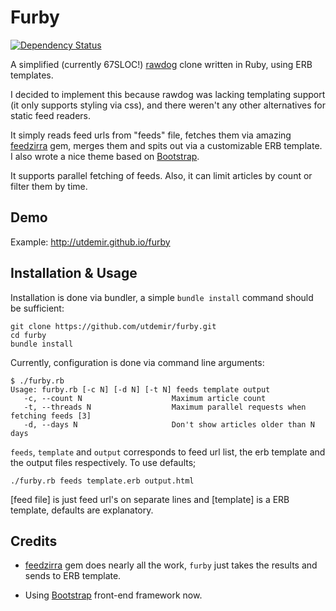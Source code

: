 Furby
=====

[![Dependency Status](https://gemnasium.com/utdemir/furby.png)](https://gemnasium.com/utdemir/furby)

A simplified (currently 67SLOC!) [rawdog][] clone written in Ruby, using ERB templates.

I decided to implement this because rawdog was lacking templating support (it only supports styling via css), and there weren't any other alternatives for static feed readers. 

It simply reads feed urls from "feeds" file, fetches them via amazing [feedzirra][] gem, merges them and spits out via a customizable ERB template. I also wrote a nice theme based on [Bootstrap][]. 
  
It supports parallel fetching of feeds. Also, it can limit articles by count or filter them by time.   

Demo
----
Example: http://utdemir.github.io/furby
  
Installation & Usage
--------------------

Installation is done via bundler, a simple `bundle install` command should be sufficient:

    git clone https://github.com/utdemir/furby.git
    cd furby
    bundle install
  
Currently, configuration is done via command line arguments:
    
    $ ./furby.rb 
    Usage: furby.rb [-c N] [-d N] [-t N] feeds template output
       -c, --count N                    Maximum article count
       -t, --threads N                  Maximum parallel requests when fetching feeds [3]
       -d, --days N                     Don't show articles older than N days


`feeds`, `template` and `output` corresponds to feed url list, the erb template and the output files respectively. To use defaults;

    ./furby.rb feeds template.erb output.html
    
[feed file] is just feed url's on separate lines and [template] is a ERB template, defaults are explanatory.  

Credits
-------

* [feedzirra] gem does nearly all the work, `furby` just takes the results and sends to ERB template.
    
* Using [Bootstrap][] front-end framework now.
  
    
[rawdog]: http://offog.org/code/rawdog/
[feedzirra]: https://github.com/pauldix/feedzirra
[bootstrap]: http://getbootstrap.com/
